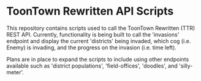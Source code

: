 # ToonTown Rewritten API Scripts

This repository contains scripts used to call the ToonTown Rewritten (TTR) REST API. Currently, functionality is being built to call the 'invasions' endpoint and display the current 'districts' being invaded, which cog (i.e. Enemy) is invading, and the progress on the invasion (i.e. time left). 

Plans are in place to expand the scripts to include using other endpoints available such as 'district populations', 'field-offices', 'doodles', and 'silly-meter'.